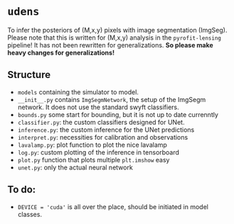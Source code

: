 # `udens`

To infer the posteriors of (M,x,y) pixels with image segmentation (ImgSeg). Please note that this is written for (M,x,y) analysis in the `pyrofit-lensing` pipeline! It has not been rewritten for generalizations. **So please make heavy changes for generalizations!**

## Structure
- `models` containing the simulator to model.
- `__init__.py` contains `ImgSegmNetwork`, the setup of the ImgSegm network. It does not use the standard swyft classifiers. 
- `bounds.py` some start for bounding, but it is not up to date currenntly
- `classifier.py`: the custom classifiers designed for UNet.
- `inference.py`: the custom inference for the UNet predictions
- `interpret.py`: necessities for calibration and observations 
- `lavalamp.py`: plot function to plot the nice lavalamp
- `log.py`: custom plotting of the inference in tensorboard
- `plot.py` function that plots multiple `plt.imshow` easy
- `unet.py`: only the actual neural network

## To do:
- `DEVICE = 'cuda'` is all over the place, should be initiated in model classes.

